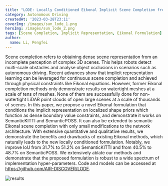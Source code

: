```yaml
---
title: "LODE: Locally Conditioned Eikonal Implicit Scene Completion from Sparse LiDAR"
category: Autonomous Driving 
createdAt: '2023-03-28T23:11'
coverImg: /images/sun_lode_1.png
heroImg: /images/sun_lode_2.png
tags: [Scene Completion, Implicit Representation, Eikonal Formulation]
author:
  name: Li, Pengfei
---
```

Scene completion refers to obtaining dense scene representation from an incomplete perception of complex 3D scenes. This helps robots detect multi-scale obstacles and analyse object occlusions in scenarios such as autonomous driving. Recent advances show that implicit representation learning can be leveraged for continuous scene completion and achieved through physical constraints like Eikonal equations. However, former Eikonal completion methods only demonstrate results on watertight meshes at a scale of tens of meshes. None of them are successfully done for non-watertight LiDAR point clouds of open large scenes at a scale of thousands of scenes. In this paper, we propose a novel Eikonal formulation that conditions the implicit representation on localized shape priors which function as dense boundary value constraints, and demonstrate it works on SemanticKITTI and SemanticPOSS. It can also be extended to semantic Eikonal scene completion with only small modifications to the network architecture. With extensive quantitative and qualitative results, we demonstrate the benefits and drawbacks of existing Eikonal methods, which naturally leads to the new locally conditioned formulation. Notably, we improve IoU from 31.7% to 51.2% on SemanticKITTI and from 40.5% to 48.7% on SemanticPOSS. We extensively ablate our methods and demonstrate that the proposed formulation is robust to a wide spectrum of implementation hyper-parameters. Code and models can be accessed at https://github.com/AIR-DISCOVER/LODE.

![results](/images/sun_lode_3.png)